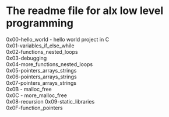 # The readme file for alx low level programming  
0x00-hello_world - hello world project in C  
0x01-variables_if_else_while  
0x02-functions_nested_loops  
0x03-debugging  
0x04-more_functions_nested_loops  
0x05-pointers_arrays_strings  
0x06-pointers_arrays_strings  
0x07-pointers_arrays_strings  
0x0B - malloc_free  
0x0C - more_malloc_free  
0x08-recursion 
0x09-static_libraries  
0x0F-function_pointers  
